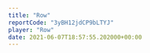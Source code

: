 ```yaml
---
title: "Row"
reportCode: "3yBH12jdCP9bLTYJ"
player: "Row"
date: 2021-06-07T18:57:55.202000+00:00
---
```

